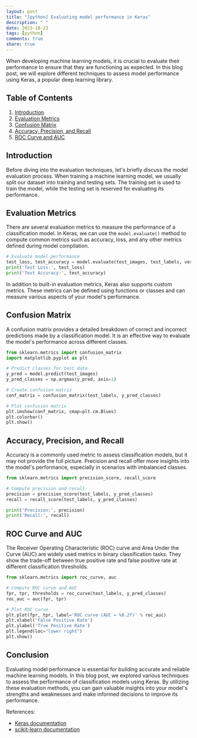 ```yaml
---
layout: post
title: "[python] Evaluating model performance in Keras"
description: " "
date: 2023-10-23
tags: [python]
comments: true
share: true
---
```


When developing machine learning models, it is crucial to evaluate their performance to ensure that they are functioning as expected. In this blog post, we will explore different techniques to assess model performance using Keras, a popular deep learning library.

## Table of Contents
1. [Introduction](#Introduction)
2. [Evaluation Metrics](#Evaluation-Metrics)
3. [Confusion Matrix](#Confusion-Matrix)
4. [Accuracy, Precision, and Recall](#Accuracy-Precision-and-Recall)
5. [ROC Curve and AUC](#ROC-Curve-and-AUC)

## Introduction

Before diving into the evaluation techniques, let's briefly discuss the model evaluation process. When training a machine learning model, we usually split our dataset into training and testing sets. The training set is used to train the model, while the testing set is reserved for evaluating its performance. 

## Evaluation Metrics

There are several evaluation metrics to measure the performance of a classification model. In Keras, we can use the `model.evaluate()` method to compute common metrics such as accuracy, loss, and any other metrics defined during model compilation.

```python
# Evaluate model performance
test_loss, test_accuracy = model.evaluate(test_images, test_labels, verbose=2)
print('Test Loss:', test_loss)
print('Test Accuracy:', test_accuracy)
```

In addition to built-in evaluation metrics, Keras also supports custom metrics. These metrics can be defined using functions or classes and can measure various aspects of your model's performance.

## Confusion Matrix

A confusion matrix provides a detailed breakdown of correct and incorrect predictions made by a classification model. It is an effective way to evaluate the model's performance across different classes.

```python
from sklearn.metrics import confusion_matrix
import matplotlib.pyplot as plt

# Predict classes for test data
y_pred = model.predict(test_images)
y_pred_classes = np.argmax(y_pred, axis=1)

# Create confusion matrix
conf_matrix = confusion_matrix(test_labels, y_pred_classes)

# Plot confusion matrix
plt.imshow(conf_matrix, cmap=plt.cm.Blues)
plt.colorbar()
plt.show()
```

## Accuracy, Precision, and Recall

Accuracy is a commonly used metric to assess classification models, but it may not provide the full picture. Precision and recall offer more insights into the model's performance, especially in scenarios with imbalanced classes.

```python
from sklearn.metrics import precision_score, recall_score

# Compute precision and recall
precision = precision_score(test_labels, y_pred_classes)
recall = recall_score(test_labels, y_pred_classes)

print('Precision:', precision)
print('Recall:', recall)
```

## ROC Curve and AUC

The Receiver Operating Characteristic (ROC) curve and Area Under the Curve (AUC) are widely used metrics in binary classification tasks. They show the trade-off between true positive rate and false positive rate at different classification thresholds.

```python
from sklearn.metrics import roc_curve, auc

# Compute ROC curve and AUC
fpr, tpr, thresholds = roc_curve(test_labels, y_pred_classes)
roc_auc = auc(fpr, tpr)

# Plot ROC curve
plt.plot(fpr, tpr, label='ROC curve (AUC = %0.2f)' % roc_auc)
plt.xlabel('False Positive Rate')
plt.ylabel('True Positive Rate')
plt.legend(loc="lower right")
plt.show()
```

## Conclusion

Evaluating model performance is essential for building accurate and reliable machine learning models. In this blog post, we explored various techniques to assess the performance of classification models using Keras. By utilizing these evaluation methods, you can gain valuable insights into your model's strengths and weaknesses and make informed decisions to improve its performance.

References:
- [Keras documentation](https://keras.io/api/models/model_training_apis/)
- [scikit-learn documentation](https://scikit-learn.org/stable/modules/classes.html)